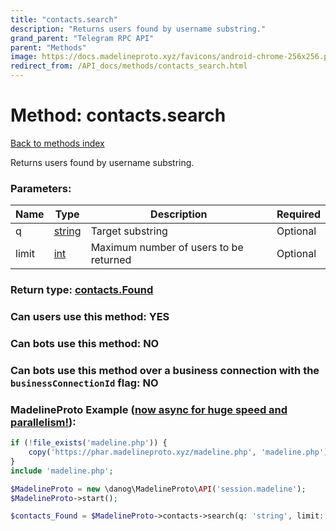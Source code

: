 ```yaml
---
title: "contacts.search"
description: "Returns users found by username substring."
grand_parent: "Telegram RPC API"
parent: "Methods"
image: https://docs.madelineproto.xyz/favicons/android-chrome-256x256.png
redirect_from: /API_docs/methods/contacts_search.html
---
```

# Method: contacts.search
[Back to methods index](index.html)



Returns users found by username substring.

### Parameters:

| Name     |    Type       | Description | Required |
|----------|---------------|-------------|----------|
|q|[string](/API_docs/types/string.html) | Target substring | Optional|
|limit|[int](/API_docs/types/int.html) | Maximum number of users to be returned | Optional|


### Return type: [contacts.Found](/API_docs/types/contacts.Found.html)

### Can users use this method: **YES**


### Can bots use this method: **NO**


### Can bots use this method over a business connection with the `businessConnectionId` flag: **NO**


### MadelineProto Example ([now async for huge speed and parallelism!](https://docs.madelineproto.xyz/docs/ASYNC.html)):


```php
if (!file_exists('madeline.php')) {
    copy('https://phar.madelineproto.xyz/madeline.php', 'madeline.php');
}
include 'madeline.php';

$MadelineProto = new \danog\MadelineProto\API('session.madeline');
$MadelineProto->start();

$contacts_Found = $MadelineProto->contacts->search(q: 'string', limit: $int, );
```

